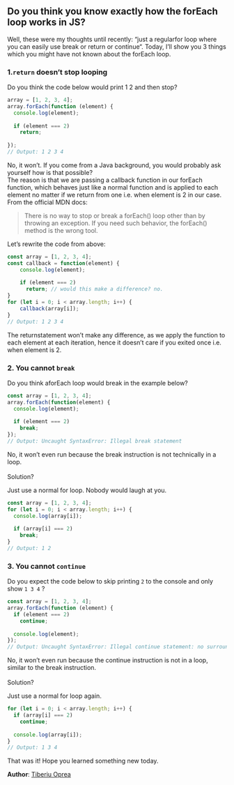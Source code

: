 ## Do you think you know exactly how the forEach loop works in JS?

Well, these were my thoughts until recently: “just a regularfor loop where you can easily use break or return or continue“.
Today, I’ll show you 3 things which you might have not known about the forEach loop.

### 1.`return` doesn’t stop looping
Do you think the code below would print 1 2 and then stop?
```js
array = [1, 2, 3, 4];
array.forEach(function (element) {
  console.log(element);
  
  if (element === 2) 
    return;
  
});
// Output: 1 2 3 4
```

No, it won’t. If you come from a Java background, you would probably ask yourself how is that possible?<br>
The reason is that we are passing a callback function in our forEach function, which behaves just like a normal function and is applied to each element no matter if we return from one i.e. when element is 2 in our case.
From the official MDN docs:
>There is no way to stop or break a forEach() loop other than by throwing an exception. If you need such behavior, the forEach() method is the wrong tool.

Let’s rewrite the code from above:
```js
const array = [1, 2, 3, 4];
const callback = function(element) {
    console.log(element);
    
    if (element === 2) 
      return; // would this make a difference? no.
}
for (let i = 0; i < array.length; i++) {
    callback(array[i]);
}
// Output: 1 2 3 4
```

The returnstatement won’t make any difference, as we apply the function to each element at each iteration, hence it doesn’t care if you exited once i.e. when element is 2.

### 2. You cannot `break`
Do you think aforEach loop would break in the example below?
```js
const array = [1, 2, 3, 4];
array.forEach(function(element) {
  console.log(element);
  
  if (element === 2) 
    break;
});
// Output: Uncaught SyntaxError: Illegal break statement
```
No, it won’t even run because the break instruction is not technically in a loop.
<br><br>
Solution?

Just use a normal for loop. Nobody would laugh at you.
```js
const array = [1, 2, 3, 4];
for (let i = 0; i < array.length; i++) {
  console.log(array[i]);
  
  if (array[i] === 2) 
    break;
}
// Output: 1 2
```
### 3. You cannot `continue`
Do you expect the code below to skip printing `2` to the console and only show `1 3 4` ?
```js
const array = [1, 2, 3, 4];
array.forEach(function (element) {
  if (element === 2) 
    continue;
  
  console.log(element);
});
// Output: Uncaught SyntaxError: Illegal continue statement: no surrounding iteration statement
```

No, it won’t even run because the continue instruction is not in a loop, similar to the break instruction.
<br><br>
Solution?

Just use a normal for loop again.
```js
for (let i = 0; i < array.length; i++) {
  if (array[i] === 2) 
    continue;
  
  console.log(array[i]);
}
// Output: 1 3 4
```

That was it! Hope you learned something new today.

**Author**: [Tiberiu Oprea](https://medium.com/@tiboprea?source=post_page-----ff02cec465b1----------------------)
